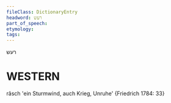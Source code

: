 ```yaml
---
fileClass: DictionaryEntry
headword: רעש
part_of_speech: 
etymology: 
tags: 
---
```

רעש

WESTERN
========

râsch 'ein Sturmwind, auch Krieg, Unruhe' {Friedrich 1784: 33}